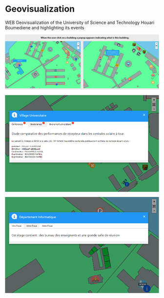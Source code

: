 # Geovisualization
WEB Geovisualization of the University of Science and Technology Houari Boumediene and highlighting its events

![alt text](https://github.com/CHEREF-Mehdi/Geovisualization/blob/master/ReadMeImage/demo1.png)

![alt text](https://github.com/CHEREF-Mehdi/Geovisualization/blob/master/ReadMeImage/demo2.PNG)

![alt text](https://github.com/CHEREF-Mehdi/Geovisualization/blob/master/ReadMeImage/demo3.PNG)
